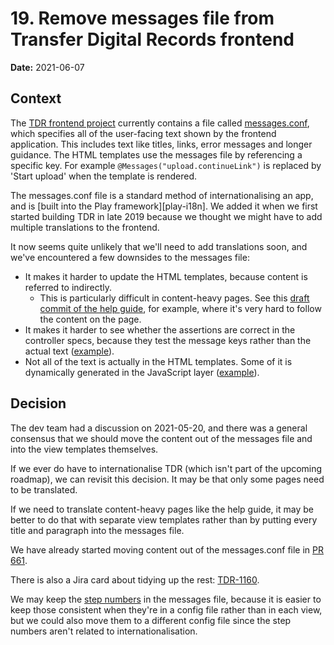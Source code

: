 # 19. Remove messages file from Transfer Digital Records frontend

**Date:** 2021-06-07

## Context

The [TDR frontend project] currently contains a file called [messages.conf],
which specifies all of the user-facing text shown by the frontend application.
This includes text like titles, links, error messages and longer guidance. The
HTML templates use the messages file by referencing a specific key. For example
`@Messages("upload.continueLink")` is replaced by 'Start upload' when the
template is rendered.

The messages.conf file is a standard method of internationalising an app, and is
[built into the Play framework][play-i18n]. We added it when we first started
building TDR in late 2019 because we thought we might have to add multiple
translations to the frontend.

It now seems quite unlikely that we'll need to add translations soon, and we've
encountered a few downsides to the messages file:

* It makes it harder to update the HTML templates, because content is referred
  to indirectly.
  * This is particularly difficult in content-heavy pages. See this [draft
    commit of the help guide][help-guide], for example, where it's very hard to
    follow the content on the page.
* It makes it harder to see whether the assertions are correct in the controller
  specs, because they test the message keys rather than the actual text
  ([example][test-example]).
* Not all of the text is actually in the HTML templates. Some of it is
  dynamically generated in the JavaScript layer ([example][js-example]).

[TDR frontend project]: https://github.com/nationalarchives/tdr-transfer-frontend
[messages.conf]: https://github.com/nationalarchives/tdr-transfer-frontend/blob/a87e1034191535aca0d756d88ff6be27fc5bc04c/conf/messages
[play-18n]: https://www.playframework.com/documentation/2.8.x/ScalaI18N
[help-guide]: https://github.com/nationalarchives/tdr-transfer-frontend/pull/424/commits/2eceb14a70f0e8f8609227d443fd3bafff23e24b
[test-example]: https://github.com/nationalarchives/tdr-transfer-frontend/blob/a87e1034191535aca0d756d88ff6be27fc5bc04c/test/controllers/TransferCompleteControllerSpec.scala#L18
[js-example]: https://github.com/nationalarchives/tdr-transfer-frontend/blob/c645aaa3c82326e826916454779ed340a59c94e1/npm/src/upload/upload-form.ts#L313-L315

## Decision

The dev team had a discussion on 2021-05-20, and there was a general consensus
that we should move the content out of the messages file and into the view
templates themselves.

If we ever do have to internationalise TDR (which isn't part of the upcoming
roadmap), we can revisit this decision. It may be that only some pages need to
be translated.

If we need to translate content-heavy pages like the help guide, it may be
better to do that with separate view templates rather than by putting every
title and paragraph into the messages file.

We have already started moving content out of the messages.conf file in [PR 661].

There is also a Jira card about tidying up the rest: [TDR-1160].

We may keep the [step numbers] in the messages file, because it is easier to
keep those consistent when they're in a config file rather than in each view,
but we could also move them to a different config file since the step numbers
aren't related to internationalisation.

[PR 661]: https://github.com/nationalarchives/tdr-transfer-frontend/pull/661
[TDR-1160]: https://national-archives.atlassian.net/browse/TDR-1160
[step numbers]: https://github.com/nationalarchives/tdr-transfer-frontend/blob/a87e1034191535aca0d756d88ff6be27fc5bc04c/conf/messages#L136-L144
